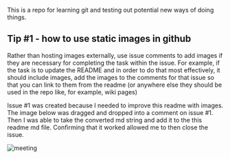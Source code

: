 This is a repo for learning git and testing out potential new ways of doing things. 

## Tip #1 - how to use static images in github

Rather than hosting images externally, use issue comments to add images if they are necessary for completing the task within the issue. For example, if the task is to update the README and in order to do that most effectively, it should include images, add the images to the comments for that issue so that you can link to them from the readme (or anywhere else they should be used in the repo like, for example, wiki pages)

Issue #1 was created because I needed to improve this readme with images. The image below was dragged and dropped into a comment on issue #1. Then I was able to take the converted md string and add it to the this readme md file. Confirming that it worked allowed me to then close the issue. 

![meeting](https://cloud.githubusercontent.com/assets/1933347/21013956/f6c6aa50-bd29-11e6-8686-fa990795cfb9.jpg)

